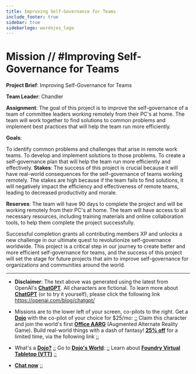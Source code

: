 ```yaml
---
title: Improving Self-Governance for Teams
include_footer: true
sidebar: true
sidebarlogo: wordojos_logo
---
```

# Mission // #Improving Self-Governance for Teams

**Project Brief**: Improving Self-Governance for Teams

**Team Leader**: Chandler

**Assignment**:
The goal of this project is to improve the self-governance of a team of committee leaders working remotely from their PC's at home. The team will work together to find solutions to common problems and implement best practices that will help the team run more efficiently.

**Goals**:

To identify common problems and challenges that arise in remote work teams.
To develop and implement solutions to those problems.
To create a self-governance plan that will help the team run more efficiently and effectively.
**Stakes**:
The success of this project is crucial because it will have real-world consequences for the self-governance of teams working remotely. The stakes are high because if the team fails to find solutions, it will negatively impact the efficiency and effectiveness of remote teams, leading to decreased productivity and morale.

**Reserves**:
The team will have 90 days to complete the project and will be working remotely from their PC's at home. The team will have access to all necessary resources, including training materials and online collaboration tools, to help them complete the project successfully.

Successful completion grants all contributing members XP and unlocks a new challenge in our ultimate quest to revolutionize self-governance worldwide. This project is a critical step in our journey to create better and more efficient self-governance for teams, and the success of this project will set the stage for future projects that aim to improve self-governance for organizations and communities around the world.

---

* **Disclaimer**: The text above was generated using the latest from OpenAI's [**ChatGPT**](https://openai.com/blog/chatgpt/).  All characters are fictional.  To learn more about [**ChatGPT**](https://openai.com/blog/chatgpt/) (or to try it yourself), please click the following link https://openai.com/blog/chatgpt/

* Missions are to the lower left of your screen, co-pilots to the right. Get a [**Dojo**](https://workmates.live/marketplace) with the co-pilot of your choice for $25/mo: [::](https://workmates.live/marketplace)  Claim this character and join the world's first [**Office AARG**](https://dojos.world) (Augmented Alternate Reality Game). Build real-world things with a dash of fantasy! [**25% off**](https://blog.workmates.live/deal-on-a-dojo) for a limited time, via the following link [::](https://blog.workmates.live/deal-on-a-dojo) 

* What's a [**Dojo?**](https://workdojos.com) [::](https://workdojos.com)  Go to [**Dojo's World**](https://dojos.world): [::](https://dojos.world)  Learn about [**Foundry Virtual Tabletop (VTT)**](https://foundryvtt.com) [::](https://foundryvtt.com/)

* [**Chat now**](https://chat.workmates.live/channel/support) [::](https://chat.workmates.live/channel/support)